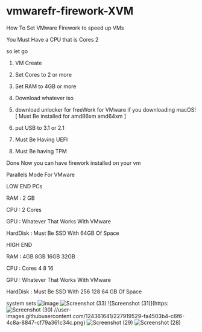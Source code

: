 # vmwarefr-firework-XVM
How To Set VMware Firework to speed up VMs

You Must Have a CPU that is Cores 2 

so let go


1. VM Create

2. Set Cores to 2 or more

3. Set RAM to 4GB or more

4. Download whatever iso

5. download unlocker for freeWork for VMware if you downloading macOS! [ Must Be installed for amd86xm amd64xm ]

6. put USB to 3.1 or 2.1

7. Must Be Having UEFI

8. Must Be having TPM

Done Now you can have firework installed on your vm

Parallels Mode For VMware

LOW END PCs

RAM : 2 GB

CPU : 2 Cores

GPU : Whatever That Works With VMware

HardDisk : Must Be SSD With 64GB Of Space



HIGH END

RAM : 4GB 8GB 16GB 32GB

CPU : Cores 4 8 16

GPU : Whatever That Works With VMware

HardDisk : Must Be SSD With 256 128 64 GB Of Space

system sets
![image](https://user-images.githubusercontent.com/124361641/227919322-523f298a-56ab-499d-83e3-47f1e8d95f8c.png)
![Screenshot (33)](https://user-images.githubusercontent.com/124361641/227919500-e6a5ff2c-c330-4111-97e6-7b6d6a6ef11a.png)
![Screenshot (31)](https:![Screenshot (30)](https://user-images.githubusercontent.com/124361641/227919551-1bc0a1ac-d54f-423e-a128-a099276d4456.png)
//user-images.githubusercontent.com/124361641/227919529-fa4503b4-c6f6-4c8a-8847-cf79a361c34c.png)
![Screenshot (29)](https://user-images.githubusercontent.com/124361641/227919613-cd2d0d60-4fa2-455c-90f6-e42a121828aa.png)
![Screenshot (28)](https://user-images.githubusercontent.com/124361641/227919628-0fd8e526-c803-4dbb-865c-bc81b244a9a5.png)

